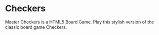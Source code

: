 # Checkers
 Master Checkers is a HTML5 Board Game. Play this stylish version of the classic board game Checkers.
